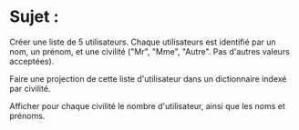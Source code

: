 # Sujet : 

Créer une liste de 5 utilisateurs. Chaque utilisateurs est identifié par un nom, un prénom, et une civilité ("Mr", "Mme", "Autre". Pas d'autres valeurs acceptées).

Faire une projection de cette liste d'utilisateur dans un dictionnaire indexé par civilité.

Afficher pour chaque civilité le nombre d'utilisateur, ainsi que les noms et prénoms.
